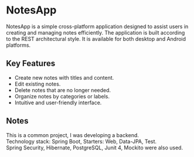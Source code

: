 # NotesApp
NotesApp is a simple cross-platform application designed to assist users in creating and managing notes efficiently. The application is built according to the REST architectural style. It is available for both desktop and Android platforms.
## Key Features
- Create new notes with titles and content.
- Edit existing notes.
- Delete notes that are no longer needed.
- Organize notes by categories or labels.
- Intuitive and user-friendly interface.
## Notes
This is a common project, I was developing a backend.\
Technology stack: Spring Boot, Starters: Web, Data-JPA, Test.\
Spring Security, Hibernate, PostgreSQL, Junit 4, Mockito were also used.
